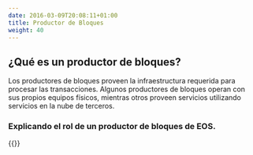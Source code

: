 ```yaml
---
date: 2016-03-09T20:08:11+01:00
title: Productor de Bloques
weight: 40
---
```


## ¿Qué es un productor de bloques?

Los productores de bloques proveen la infraestructura requerida para procesar las transacciones. Algunos productores de 
bloques operan con sus propios equipos físicos, mientras otros proveen servicios utilizando servicios en la nube de terceros.

### Explicando el rol de un productor de bloques de EOS.

{{<youtube YLt5uexD9gg>}}
